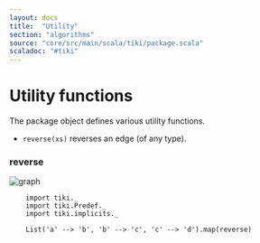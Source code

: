 ```yaml
---
layout: docs 
title:  "Utility"
section: "algorithms"
source: "core/src/main/scala/tiki/package.scala"
scaladoc: "#tiki"
---
```

# Utility functions

The package object defines various utility functions.

- `reverse(xs)` reverses an edge (of any type).

### reverse

![graph](https://raw.github.com/lewismj/tiki/master/docs/src/main/resources/microsite/img/reverse.png)


```tut
    import tiki._
    import tiki.Predef._
    import tiki.implicits._
    
    List('a' --> 'b', 'b' --> 'c', 'c' --> 'd').map(reverse)
```